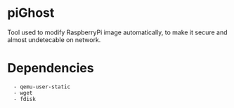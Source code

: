# piGhost
Tool used to modify RaspberryPi image automatically, to make it secure and almost undetecable on network.

# Dependencies
```
  - qemu-user-static
  - wget
  - fdisk
```
